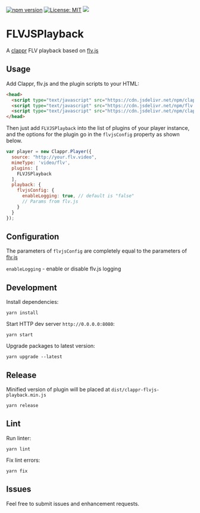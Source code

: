 [![npm version](https://badge.fury.io/js/clappr-flvjs-playback.svg)](https://badge.fury.io/js/clappr-flvjs-playback)
[![License: MIT](https://img.shields.io/badge/License-MIT-yellow.svg)](https://opensource.org/licenses/MIT)
[![](https://data.jsdelivr.com/v1/package/npm/clappr-flvjs-playback/badge)](https://www.jsdelivr.com/package/npm/clappr-flvjs-playback)

# FLVJSPlayback

A [clappr](https://github.com/clappr/clappr) FLV playback based on [flv.js](https://github.com/Bilibili/flv.js)

## Usage

Add Clappr, flv.js and the plugin scripts to your HTML:

```html
<head>
  <script type="text/javascript" src="https://cdn.jsdelivr.net/npm/clappr@latest/dist/clappr.min.js"></script>
  <script type="text/javascript" src="https://cdn.jsdelivr.net/npm/flv.js@latest/dist/flv.min.js"></script>
  <script type="text/javascript" src="https://cdn.jsdelivr.net/npm/clappr-flvjs-playback@latest/dist/clappr-flvjs-playback.min.js"></script>
</head>
```

Then just add `FLVJSPlayback` into the list of plugins of your player instance, and the options for the plugin go in the `flvjsConfig` property as shown below.

```javascript
var player = new Clappr.Player({
  source: "http://your.flv.video",
  mimeType: 'video/flv',
  plugins: [
    FLVJSPlayback
  ],
  playback: {
    flvjsConfig: {
      enableLogging: true, // default is "false"
      // Params from flv.js
    }
  }
});
```

## Configuration

The parameters of `flvjsConfig` are completely equal to the parameters of [flv.js](https://github.com/Bilibili/flv.js/blob/master/docs/api.md#config)

`enableLogging` - enable or disable flv.js logging

## Development

Install dependencies:

```shell
yarn install
```

Start HTTP dev server `http://0.0.0.0:8080`:

```shell
yarn start
```

Upgrade packages to latest version:

```shell
yarn upgrade --latest
```

## Release

Minified version of plugin will be placed at `dist/clappr-flvjs-playback.min.js`

```shell
yarn release
```

## Lint

Run linter:

```shell
yarn lint
```

Fix lint errors:

```shell
yarn fix
```

## Issues

Feel free to submit issues and enhancement requests.
